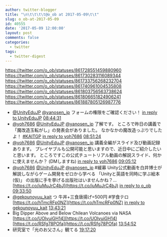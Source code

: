 ```yaml
---
author: twitter-blogger
title: "\n\t\t\t\t@o_ob at 2017-05-09\t\t"
slug: o_ob-at-2017-05-09
id: 40555
date: '2017-05-09 12:00:00'
layout: post
comments: false
categories:
  - twitter
tags:
  - twitter-digest
---
```


https://twitter.com/o_ob/statuses/861728551459880960 https://twitter.com/o_ob/statuses/861730283116089344 https://twitter.com/o_ob/statuses/861733756268232704 https://twitter.com/o_ob/statuses/861740961004535808 https://twitter.com/o_ob/statuses/861803756563738624 https://twitter.com/o_ob/statuses/861806651824906241 https://twitter.com/o_ob/statuses/861887805126987776  

*   [@UnityEduJP](https://twitter.com/UnityEduJP) [@yanosen_jp](https://twitter.com/yanosen_jp) フォームの権限をご確認ください！ [in reply to UnityEduJP](https://twitter.com/UnityEduJP/statuses/861717988545748992) [08:44:31](https://twitter.com/o_ob/statuses/861728551459880960)
*   [@yoh7686](https://twitter.com/yoh7686) [@UnityEduJP](https://twitter.com/UnityEduJP) [@yanosen_jp](https://twitter.com/yanosen_jp) 了解です。 ところで昨日の講義で「魔改造玉転がし」の発表会がありました。 なかなかの魔改造っぷりでしたよ！ [#KAITGP](https://twitter.com/search?q=%23KAITGP&src=hash) [in reply to yoh7686](https://twitter.com/yoh7686/statuses/861729539650592768) [08:51:24](https://twitter.com/o_ob/statuses/861730283116089344)
*   [@yoh7686](https://twitter.com/yoh7686) [@UnityEduJP](https://twitter.com/UnityEduJP) [@yanosen_jp](https://twitter.com/yanosen_jp) 講義全編がスライド及び動画記録あります。 プレイヤブルも公開可能と思いますので、近日中にご紹介したいと思います。 ところですこの公式チュートリアル動画の解説スライド、何かに使えませんか？ (DMしますね) [in reply to yoh7686](https://twitter.com/yoh7686/statuses/861730385713025024) [09:05:12](https://twitter.com/o_ob/statuses/861733756268232704)
*   [@yoh7686](https://twitter.com/yoh7686) [@UnityEduJP](https://twitter.com/UnityEduJP) [@yanosen_jp](https://twitter.com/yanosen_jp) #緩募 Unity公式動画を白井博士が解説しながらゲーム開発をゼロから学べる 「Unityと英語を同時に学ぶ絵本(仮)」 の出版に手を挙げる出版社はいませんかね？… [https://t.co/iuMuJrC4bJ](https://t.co/iuMuJrC4bJ) [in reply to o_ob](https://twitter.com/o_ob/statuses/861733756268232704) [09:33:50](https://twitter.com/o_ob/statuses/861740961004535808)
*   [@gekounoyuu_kait](https://twitter.com/gekounoyuu_kait) つ 牛丼+三食唐揚げ=500円 #学食テロ [https://t.co/hTmcRFp0NZ](https://t.co/hTmcRFp0NZ) [in reply to gekounoyuu_kait](https://twitter.com/gekounoyuu_kait/statuses/861802785154650112) [13:43:21](https://twitter.com/o_ob/statuses/861803756563738624)
*   Big Dipper Above and Below Chilean Volcanoes via NASA [https://t.co/UOlvuiGH14](https://t.co/UOlvuiGH14) [https://t.co/RSfg78POfa](https://t.co/RSfg78POfa) [13:54:52](https://twitter.com/o_ob/statuses/861806651824906241)
*   研究室で「光のお父さん」観てる [19:17:20](https://twitter.com/o_ob/statuses/861887805126987776)